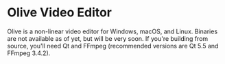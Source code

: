 # Olive Video Editor

Olive is a non-linear video editor for Windows, macOS, and Linux. Binaries are not available as of yet, but will be very soon. If you're building from source, you'll need Qt and FFmpeg (recommended versions are Qt 5.5 and FFmpeg 3.4.2).